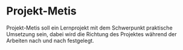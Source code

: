 # Projekt-Metis
Projekt-Metis soll ein Lernprojekt mit dem Schwerpunkt praktische Umsetzung sein, dabei wird die Richtung des Projektes während der Arbeiten nach und nach festgelegt.
